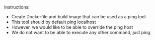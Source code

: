 Instructions:

- Create Dockerfile and build image that can be used as a ping tool
- This tool should by default ping localhost
- However, we would like to be able to override the ping host
- We do not want to be able to execute any other command, just ping